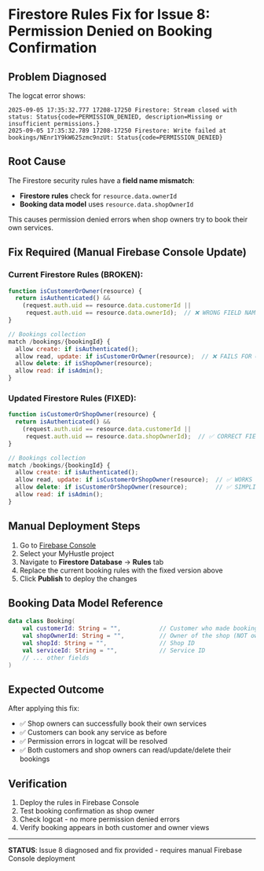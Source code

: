 # Firestore Rules Fix for Issue 8: Permission Denied on Booking Confirmation

## Problem Diagnosed
The logcat error shows:
```
2025-09-05 17:35:32.777 17208-17250 Firestore: Stream closed with status: Status{code=PERMISSION_DENIED, description=Missing or insufficient permissions.}
2025-09-05 17:35:32.789 17208-17250 Firestore: Write failed at bookings/NEnr1Y9kW625zmc9nzUt: Status{code=PERMISSION_DENIED}
```

## Root Cause
The Firestore security rules have a **field name mismatch**:
- **Firestore rules** check for `resource.data.ownerId`
- **Booking data model** uses `resource.data.shopOwnerId`

This causes permission denied errors when shop owners try to book their own services.

## Fix Required (Manual Firebase Console Update)

### Current Firestore Rules (BROKEN):
```javascript
function isCustomerOrOwner(resource) {
  return isAuthenticated() && 
    (request.auth.uid == resource.data.customerId || 
     request.auth.uid == resource.data.ownerId);  // ❌ WRONG FIELD NAME
}

// Bookings collection
match /bookings/{bookingId} {
  allow create: if isAuthenticated();
  allow read, update: if isCustomerOrOwner(resource);  // ❌ FAILS FOR OWNERS
  allow delete: if isShopOwner(resource);
  allow read: if isAdmin();
}
```

### Updated Firestore Rules (FIXED):
```javascript
function isCustomerOrShopOwner(resource) {
  return isAuthenticated() && 
    (request.auth.uid == resource.data.customerId || 
     request.auth.uid == resource.data.shopOwnerId);  // ✅ CORRECT FIELD NAME
}

// Bookings collection
match /bookings/{bookingId} {
  allow create: if isAuthenticated();
  allow read, update: if isCustomerOrShopOwner(resource);  // ✅ WORKS FOR OWNERS
  allow delete: if isCustomerOrShopOwner(resource);        // ✅ SIMPLIFIED
  allow read: if isAdmin();
}
```

## Manual Deployment Steps
1. Go to [Firebase Console](https://console.firebase.google.com)
2. Select your MyHustle project
3. Navigate to **Firestore Database** → **Rules** tab
4. Replace the current booking rules with the fixed version above
5. Click **Publish** to deploy the changes

## Booking Data Model Reference
```kotlin
data class Booking(
    val customerId: String = "",           // Customer who made booking
    val shopOwnerId: String = "",          // Owner of the shop (NOT ownerId!)
    val shopId: String = "",               // Shop ID
    val serviceId: String = "",            // Service ID
    // ... other fields
)
```

## Expected Outcome
After applying this fix:
- ✅ Shop owners can successfully book their own services
- ✅ Customers can book any service as before
- ✅ Permission errors in logcat will be resolved
- ✅ Both customers and shop owners can read/update/delete their bookings

## Verification
1. Deploy the rules in Firebase Console
2. Test booking confirmation as shop owner
3. Check logcat - no more permission denied errors
4. Verify booking appears in both customer and owner views

---
**STATUS**: Issue 8 diagnosed and fix provided - requires manual Firebase Console deployment
